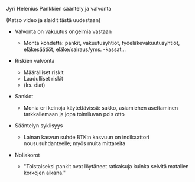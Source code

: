 
Jyri Helenius
Pankkien sääntely ja valvonta

(Katso video ja slaidit tästä uudestaan)

* Valvonta on vakuutus ongelmia vastaan
    - Monta kohdetta: pankit, vakuutusyhtiöt, työeläkevakuutusyhtiöt,
      eläkesäätiöt, eläke/sairaus/yms. -kassat...

* Riskien valvonta
    - Määrälliset riskit
    - Laadulliset riskit
    - (ks. diat)

* Sankiot
    - Monia eri keinoja käytettävissä: sakko, asiamiehen asettaminen
      tarkkailemaan ja jopa toimiluvan pois otto

* Sääntelyn syklisyys
    - Lainan kasvun suhde BTK:n kasvuun on indikaattori noususuhdanteelle; myös
      muita mittareita

* Nollakorot
    - "Toistaiseksi pankit ovat löytäneet ratkaisuja kuinka selvitä matalien
      korkojen aikana."
